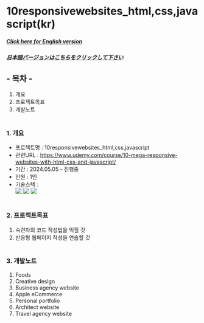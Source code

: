 # 10responsivewebsites_html,css,javascript(kr)

##### [Click here for English version](README_EN.md)

##### [日本語バージョンはこちらをクリックして下さい](README_JP.md)

## - 목차 -

1. 개요
2. 프로젝트목표
3. 개발노트
   </br>
   </br>

### 1. 개요

- 프로젝트명 : 10responsivewebsites_html,css,javascript
- 관련URL : https://www.udemy.com/course/10-mega-responsive-websites-with-html-css-and-javascript/
- 기간 : 2024.05.05 - 진행중
- 인원 : 1인
- 기술스택 : </br>
  <img src="https://img.shields.io/badge/html-E34F26?style=for-the-badge&logo=html5&logoColor=white">
  <img src="https://img.shields.io/badge/css-1572B6?style=for-the-badge&logo=css3&logoColor=white">
  <img src="https://img.shields.io/badge/javascript-F7DF1E?style=for-the-badge&logo=javascript&logoColor=white">
  </br>
  </br>

### 2. 프로젝트목표

1. 숙련자의 코드 작성법을 익힐 것
2. 반응형 웹페이지 작성을 연습할 것
   </br>
   </br>

### 3. 개발노트

1. Foods
2. Creative design
3. Business agency website
4. Apple eCommerce
5. Personal portfolio
6. Architect website
7. Travel agency website
   </br>
   </br>
